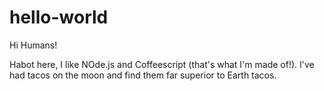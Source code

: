 # hello-world

Hi Humans!

Habot here, I like NOde.js and Coffeescript (that's what I'm made of!).
I've had tacos on the moon and find them far superior to Earth tacos.
